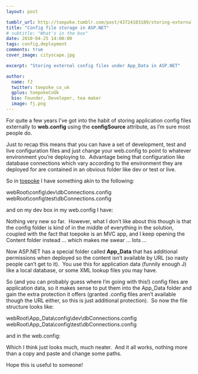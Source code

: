 ```yaml
---
layout: post

tumblr_url: http://toepoke.tumblr.com/post/43724103189/storing-external-config-files-under-appdata-i
title: "Config file storage in ASP.NET"
# subtitle: "What's in the box"
date: 2010-04-25 14:00:00
tags: config,deployment
comments: true
cover_image: cityscape.jpg

excerpt: "Storing external config files under App_Data in ASP.NET"

author:
  name: fJ
  twitter: toepoke_co_uk
  gplus: toepokeCoUk 
  bio: Founder, Developer, tea maker
  image: fj.png
---
```


For quite a few years I’ve got into the habit of storing application config files externally to **web.config** using the **configSource** attribute, as I’m sure most people do.

Just to recap this means that you can have a set of development, test and live configuration files and just change your web.config to point to whatever environment you’re deploying to.  Advantage being that configuration like database connections which vary according to the environment they are deployed for are contained in an obvious folder like dev or test or live.

So in [toepoke](https://toepoke.co.uk) <blatantPlug/> I have something akin to the following:

webRoot\config\dev\dbConnections.config
webRoot\config\test\dbConnections.config

and on my dev box in my web.config I have:<br/>

<connectionStrings configSource=”config\dev\dbConnections.config” />

Nothing very new so far.  However, what I don’t like about this though is that the config folder is kind of in the middle of everything in the solution, coupled with the fact that toepoke is an MVC app, and I keep opening the Content folder instead ... which makes me swear ... lots ...

Now ASP.NET has a special folder called **App_Data** that has additional permissions when deployed so the content isn’t available by URL (so nasty people can’t get to it).  You use this for application data (funnily enough J) like a local database, or some XML lookup files you may have.

So (and you can probably guess where I’m going with this!) config files are application data, so it makes sense to put them into the App_Data folder and gain the extra protection it offers (granted .config files aren’t available though the URL either, so this is just additional protection).  So now the file structure looks like:<br/>

webRoot\App_Data\config\dev\dbConnections.config<br/>
webRoot\App_Data\config\test\dbConnections.config<br/>

and in the web.config:<br/>

<connectionStrings configSource=”App_Data\config\dev\dbConnection.config” />

Which I think just looks much, much neater.  And it all works, nothing more than a copy and paste and change some paths.

Hope this is useful to someone!


